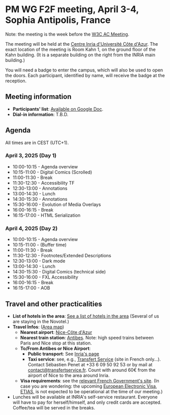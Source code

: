 # PM WG F2F meeting, April 3-4, Sophia Antipolis, France

Note: the meeting is the week before the [W3C AC Meeting](https://www.w3.org/2025/04/AC/Overview.html). 

The meeting will be held at the [Centre Inria d'Université Côte d'Azur](https://www.w3.org/2025/04/AC/venue.html#venue). The exact location of the meeting is Room Kahn 1, on the ground floor of the Kahn building. (It is a separate building on the right from the INRIA main building.)

You will need a badge to enter the campus, which will also be used to open the doors. Each participant, identified by name, will receive the badge at the reception.

## Meeting information

- **Participants' list**: [Available on Google Doc](https://docs.google.com/document/d/1SePiVZDlyWNg5nhqBffCXSh7_EGC5IXPz9nTd8i1sdw/edit?tab=t.dbiebco88mfi).
- **Dial-in information**: T.B.D.

## Agenda

All times are in CEST (UTC+1). 

### April 3, 2025 (Day 1)

- 10:00-10:15 - Agenda overview
- 10:15-11:00 - Digital Comics (Scrolled)
- 11:00-11:30 - Break
- 11:30-12:30 - Accessibility TF
- 12:30-13:00 - Annotations
- 13:00-14:30 - Lunch
- 14:30-15:30 - Annotations
- 15:30-16:00 - Evolution of Media Overlays
- 16:00-16:15 - Break
- 16:15-17:00 - HTML Serialization

### April 4, 2025 (Day 2)

- 10:00-10:15 - Agenda overview
- 10:15-11:00 - (Buffer time)
- 11:00-11:30 - Break
- 11:30-12:30 - Footnotes/Extended Descriptions
- 12:30-13:00 - Dark mode
- 13:00-14:30 - Lunch
- 14:30-15:30 - Digital Comics (technical side)
- 15:30-16:00 - FXL Accessibility
- 16:00-16:15 - Break
- 16:15-17:00 - AOB
  
## Travel and other practicalities

- **List of hotels in the area**: [See a list of hotels in the area](https://www.w3.org/2025/04/AC/venue.html#hotels) (Several of us are staying in the Novotel.)
- **Travel Infos**: ([Area map](https://framacarte.org/en/map/ac-2023-ac-2025_143800#15/43.6165/7.0675))
  - **Nearest airport**: [Nice-Côte d'Azur](https://www.nice.aeroport.fr/en)
  - **Nearest train station**: [Antibes](https://www.garesetconnexions.sncf/en/stations-services/antibes). Note: high speed trains between Paris and Nice stop at this station.
  - **To/From Antibes or Nice Airport**:
    - **Public transport**: See [Inria's page](https://www.inria.fr/en/how-get-inria-centre-universite-cote-dazur-and-its-montpellier-antenna)
    - **Taxi service**: see, e.g., [Transfert Service](https://www.transfertservice.fr) (site in French only…). Contact Sébastien Penet at +33 6 09 50 92 53 or by mail at [contact@transfertservice.fr](mailto:contact@transfertservice.fr). Count with around 60€ from the airport of Nice to the area around Inria.
  - **Visa requirements**: see the [relevant French Government's site](https://france-visas.gouv.fr/en/web/france-visas). (In case you are wondering: the upcoming [European Electronic Visa, ETIAS,](https://travel-europe.europa.eu/etias/what-etias_en) is not expected to be operational at the time of our meeting.)
- Lunches will be available at INRIA's self-service restaurant. Everyone will have to pay for herself/himself, and only credit cards are accepted. Coffee/tea will be served in the breaks. 
